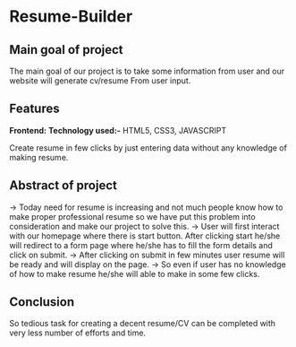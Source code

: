 # Resume-Builder
 
## Main goal of project
 
The main goal of our project is to take some information from user and our website will generate cv/resume 
From user input.

## Features

**Frontend:** 
**Technology used:-** HTML5, CSS3, JAVASCRIPT

Create resume in few clicks by just entering data without any knowledge of making resume.

## Abstract of project
-> Today need for resume is increasing and not much people know how to make proper professional resume so we have put this problem into consideration and make our project to solve this.
-> User will first interact with our homepage where there is start button. After clicking start he/she will redirect to a form page where he/she has to fill the form details and click on submit.
-> After clicking on submit in few minutes user resume will be ready and will display on the page.
-> So even if user has no knowledge of how to make resume he/she will able to make in some few clicks.
 
## Conclusion
 
 So tedious task for creating a decent resume/CV can be completed with very less number of efforts and time.
